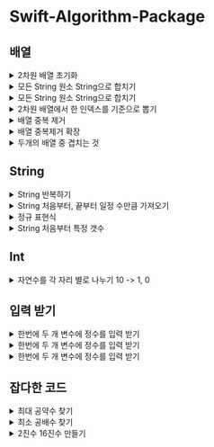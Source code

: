 # Swift-Algorithm-Package


## 배열

<details><summary>2차원 배열 초기화</summary>

~~~
 var test: [[Int]] = Array(repeating: Array(repeating: 0, count: 3), count: 4)
// 숫자 0 을 test[3][4] 만큼 만든다.    
~~~

</details>

<details><summary>모든 String 원소 String으로 합치기</summary>

~~~
//result 배열 c String
 c = result.joined()
~~~

</details>

<details><summary>모든 String 원소 String으로 합치기</summary>

~~~
//result 배열 c String
 c = result.reduce("", +)
~~~

</details>

<details><summary>2차원 배열에서 한 인덱스를 기준으로 뽑기</summary>

~~~
    for i in 0 ..< clothes.count{
        let key = clothes[i][1]
        let valueCount = kind[key] ?? 1
        kind[key] = valueCount + 1
    }
~~~

</details>

<details><summary>배열 중복 제거</summary>

~~~
   print(Array(Set(sortArr)))
~~~

</details>

<details><summary>배열 중복제거 확장</summary>

~~~
  extension Array where Element:Equatable {
    func removeDuplicates() -> [Element] {
        var result = [Element]()

        for value in self {
            if result.contains(value) == false {
                result.append(value)
            }
        }

        return result
    }
}
~~~

</details>

<details><summary>두개의 배열 중 겹치는 것 </summary>

~~~
let arr1 = array1.filter{!array2.contains($0)}
~~~

</details>

## String

<details><summary>String 반복하기</summary>

~~~
String(repeating: "A", count: 3)
//A를 3번 반복
~~~

</details>


<details><summary>String 처음부터, 끝부터 일정 수만큼 가져오기</summary>

~~~
let test = "ABCD"
test.prefix(2) // "AB"
test.suffix(2) // "CD"
~~~

</details>

<details><summary>정규 표현식</summary>

~~~
extension String{
    func getArrayAfterRegex(regex: String) -> [String] {
        
        do {
            let regex = try NSRegularExpression(pattern: regex)
            let results = regex.matches(in: self,
                                        range: NSRange(self.startIndex..., in: self))
            return results.map {
                String(self[Range($0.range, in: self)!])
            }
        } catch let error {
            print("invalid regex: \(error.localizedDescription)")
            return []
        }
    }
}
~~~

</details>

<details><summary>String 처음부터 특정 갯수</summary>

~~~
    while !s.isEmpty{
        let a = String(s.prefix(2))
        sArray.append(a)
        s.removeFirst(2)
    }
~~~

</details>

## Int

<details><summary>자연수를 각 자리 별로 나누기 10 -> 1, 0</summary>

~~~
    let strNum = Array(String(x))
    print(strNum)
    let intNum = strNum.map{Int(String($0))!}
    print(intNum)
~~~

</details>


## 입력 받기

 <details><summary>한번에 두 개 변수에 정수를 입력 받기</summary>
  
  ~~~
let n = readLine()!.components(separatedBy: [" "]).map { Int($0)! }
let (a, b) = (n[0], n[1])
  ~~~

</details>

<details><summary>한번에 두 개 변수에 정수를 입력 받기</summary>
  
  ~~~
  var input = readLine()!.split(separator: " ").map { Int($0)! }
var n = input[0]
var k = input[1]
  ~~~
  
 </details>
  
    
 <details><summary>한번에 두 개 변수에 정수를 입력 받기</summary>
  
  ~~~
    var nm: Array<String> = []
    var n: Int
    var m: Int
    nm = readLine()!.components(separatedBy: " ")
    n = Int(nm[0])!
    m = Int(nm[1])!
  ~~~

</details>

## 잡다한 코드

 <details><summary>최대 공약수 찾기</summary>
  
  ~~~
func gcd(_ a: Int, _ b: Int) -> Int {
  let r = a % b
  if r != 0 {
    return gcd(b, r)
  } else {
    return b
  }
}
  ~~~

</details>

 <details><summary>최소 공배수 찾기</summary>
  
  ~~~
func lcm(_ m: Int, _ n: Int) -> Int {
  return m*n / gcd(m, n)
}
  ~~~

</details>

 <details><summary>2진수 16진수 만들기</summary>
  
  ~~~
  //radix의 수만 2나 16으로 바꿔주면 됌
let a = 15
let b = String(a, radix: 2)
  ~~~

</details>
